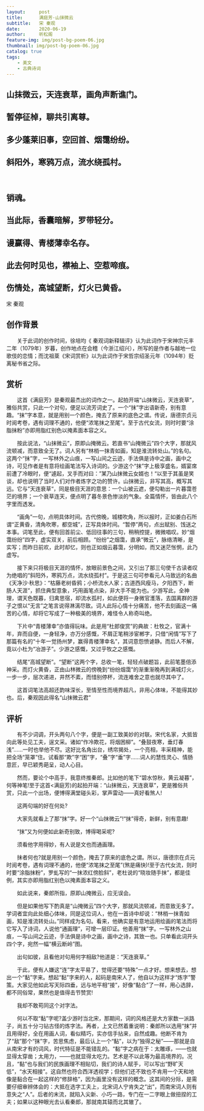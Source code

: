 ```yaml
---
layout:     post
title:      满庭芳·山抹微云
subtitle:   宋 秦观
date:       2020-06-19
author:     听松阁
feature-img: img/post-bg-poem-06.jpg
thumbnail: img/post-bg-poem-06.jpg
catalog: true
tags:
    - 美文
    - 古典诗词
---
```


## 山抹微云，天连衰草，画角声断谯门。
## 暂停征棹，聊共引离尊。
## 多少蓬莱旧事，空回首、烟霭纷纷。
## 斜阳外，寒鸦万点，流水绕孤村。
&nbsp;
## 销魂。
## 当此际，香囊暗解，罗带轻分。
## 谩赢得、青楼薄幸名存。
## 此去何时见也，襟袖上、空惹啼痕。
## 伤情处，高城望断，灯火已黄昏。

宋 秦观

## 创作背景

　　关于此词的创作时间，徐培均《 秦观词新释辑评》认为此词作于宋神宗元丰二年（1079年）岁暮，创作地点在会稽（今浙江绍兴），所写的是作者与越地一位歌伎的恋情；而沈祖棻《宋词赏析》以为此词作于宋哲宗绍圣元年（1094年）贬离秘书省之际。 



## 赏析

　　这首《满庭芳》是秦观最杰出的词作之一。起拍开端“山抹微云，天连衰草”，雅俗共赏，只此一个对句，便足以流芳词史了。一个“抹”字出语新奇，别有意趣。“抹”字本意，就是用别一个颜色，掩去了原来的底色之谓。传说，唐德宗贞元时阅考卷，遇有词理不通的，他便“浓笔抹之至尾”。至于古代女流，则时时要“涂脂抹粉”亦即用脂红别色以掩素面本容之义。

　　按此说法，“山抹微云”，原即山掩微云。若直书“山掩微云”四个大字，那就风流顿减，而意致全无了。词人另有“林梢一抹青如画，知是淮流转处山。”的名句。这两个“抹”字，一写林外之山痕，一写山间之云迹，手法俱是诗中之画，画中之诗，可见作者是有意将绘画笔法写入诗词的。少游这个“抹”字上极享盛名，婿宴席前遭了冷眼时，便“遽起，叉手而对曰：”某乃山抹微云女婿也！“以至于其虽是笑谈，却也说明了当时人们对作者炼字之功的赞许。山抹微云，非写其高，概写其远。它与”天连衰草“，同是极目天涯的意思：一个山被云遮，便勾勒出一片暮霭苍茫的境界；一个衰草连天，便点明了暮冬景色惨淡的气象。全篇情怀，皆由此八个字里而透发。

　　“画角”一句，点明具体时间。古代傍晚，城楼吹角，所以报时，正如姜白石所谓“正黄昏，清角吹寒，都空城”，正写具体时间。“暂停”两句，点出赋别、饯送之本事。词笔至此，便有回首前尘、低回往事的三句，稍稍控提，微微唱叹。妙“烟霭纷纷”四字，虚实双关，前后相顾。“纷纷”之烟霭，直承“微云”，脉络清晰，是实写；而昨日前欢，此时却忆，则也正如烟云暮霭，分明如，而又迷茫怅惘，此乃虚写。

　　接下来只将极目天涯的情怀，放眼前景色之间，又引出了那三句使千古读者叹为绝唱的“斜阳外，寒鸦万点，流水绕孤村”。于是这三句可参看元人马致远的名曲《天净沙·秋思》：“枯藤老树昏鸦；小桥流水人家；古道西风瘦马，夕阳西下，断肠人天涯”，抓住典型意象，巧用画笔点染，非大手不能为也。少游写此，全神理，谓天色既暮，归禽思宿，却流水孤村，如此便将一身微官濩落，去国离群的游子之恨以“无言”之笔言说得淋漓尽致。词人此际心情十分痛苦，他不去刻画这一痛苦的心情，却将它写成了一种极美的境界，难怪令人称奇叫绝。

　　下片中“青楼薄幸”亦值得玩味。此是用“杜郎俊赏”的典故：杜牧之，官满十年，弃而自便，一身轻净，亦万分感慨，不屑正笔稍涉宦郴字，只借“闲情”写下了那篇有名的“十年一觉扬州梦，赢得青楼薄幸名”，其词意怨愤谑静。而后人不解，竟以小杜为“冶游子”。少游之感慨，又过乎牧之之感慨。

　　结尾“高城望断”。“望断”这两个字，总收一笔，轻轻点破题旨，此前笔墨倍添神采。而灯火黄昏，正由山林微云的傍晚到“纷纷烟霭”的渐重渐晚再到满城灯火，一步一步，层次递进，井然不紊，而惜别停杯，流连难舍之意也就尽其中了。

　　这首词笔法高超还韵味深长，至情至性而境界超凡，非用心体味，不能得其妙也。后，秦观因此得名“山抹微云君”





## 评析

　　有不少词调，开头两句八个字，便是一副工致美妙的对联。宋代名家，大抵皆向此等处见工夫，逞文采。诸如“作冷欺花，将烟困柳”。“叠鼓夜寒，垂灯春浅”……一时也举他不尽。这好比名角出台，绣帘揭处，一个亮相，丰采精神，能把全场“笼罩”住。试看那“欺”字“困”字，“叠”字“垂”字……词人的慧性灵心、情肠意匠，早已颖秀葩呈，动人心目。

　　然而，要论个中高手，我意终推秦郎。比如他的笔下“碧水惊秋，黄云凝暮”，何等神笔!至于这首<满庭芳)的起拍开端：“山抹微云，天连衰草”，更是雅俗共赏，只此一个出场，便博得满堂碰头彩，掌声雷动——真好看煞人!

　　这两句端的好在何处?

　　大家先就看上了那“抹”字。好一个“山抹微云”!“抹”得奇，新鲜，别有意趣!

　　“抹”又为何便如此新奇别致，博得喝采呢?

　　须看他字用得妙，有人说是文也而通画理。

　　抹者何也?就是用别一个颜色，掩去了原来的底色之谓。所以，唐德宗在贞元时阅考卷，遇有词理不通的，他便“浓笔抹之至尾”(煞是痛快)!至于古代女流，则时时要“涂脂抹粉”，罗虬写的“一抹浓红傍脸斜”，老杜说的“晓妆随手抹”，都是佳例，其实亦即用脂红别色以掩素面本容之义。

　　如此说来，秦郎所指，原即山掩微云，应无误会。

　　但是如果他写下酌真是“山掩微云”四个大字，那就风流顿减，而意致无多了。学词者宜向此处细心体味，同是这位词人，他在一首诗中却说：“林梢一抹青如画，知是淮流转处山。”同样成为名句。看来，他确实是有意地运用绘画的笔法而将它写入了诗词，人说他“通画理”，可增一层印证。他善用“抹”字。一写林外之山痕，一写山间之云迹，手法俱是诗中之画，画中之诗，其致一也。只单看此词开头四个字，宛然一幅“横云断岭”图。

　　出句如彼，且看他对句用何字相敌?他道是：“天连衰草。”

　　于此，便有人嫌这“连”字太平易了，觉得还要“特殊”一点才好。想来想去，想出一个“黏”字来。想起“黏”字来的人，起码是南宋人了，他自以为这样才“炼字”警策。大家见他如此写天际四垂，远与地平相“接”，好像“黏合”了一样，用心选辞，都不同俗常，果然也是值得击节赞赏!

　　我却不敢苟同这个对字法。

　　何以不取“黏”字呢?盖少游时当北宋，那期间，词的风格还是大方家数一派路子，尚五十分刁钻古怪的炼字法。再者，上文已然着重说明：秦郎所以选用“抹”并且用得好，全在用画人词，看似精巧，实亦信手拈来，自然成趣。他断不肯为了“敌”那个“抹”字，苦思焦虑，最后认上一个“黏”，以为“独得之秘”——那就是自从南宋才有的词风，时代特征是不能错乱的。“黏”字之病在于：太雕琢，——也就显得太穿凿；太用力，——也就显得太吃力。艺术是不以此等为最高境界的。况且，“黏”也与我们的民族画理不相贴切，我们的诗人赋手，可以写出“野旷天低”，“水天相接”。这自然也符合西洋透视学；但他们还不致也不肯用一个天和地像是黏合在一起这样的“修辞格”，因为画里没有这样的概念。这其间的分际，是需要仔细审辨体会的：大抵在选字工夫上，北宋词人宁肯失之“出”，而南宋词人则有意失之“人”。后者的末流，就陷入尖新、小巧一路，专门在一二字眼上做扭捏的工夫；如果以这种眼光去认看秦郎，那就南其辕而北其辙了。

